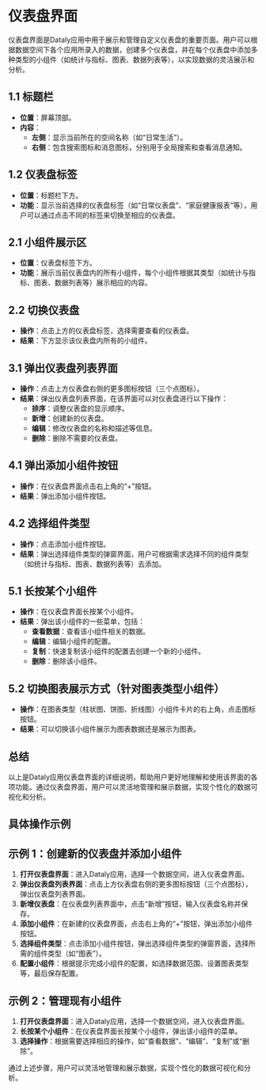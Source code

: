 # 仪表盘界面



仪表盘界面是Dataly应用中用于展示和管理自定义仪表盘的重要页面。用户可以根据数据空间下各个应用所录入的数据，创建多个仪表盘，并在每个仪表盘中添加多种类型的小组件（如统计与指标、图表、数据列表等），以实现数据的灵活展示和分析。

## 1.1 标题栏
- **位置**：屏幕顶部。
- **内容**：
  - **左侧**：显示当前所在的空间名称（如“日常生活”）。
  - **右侧**：包含搜索图标和消息图标，分别用于全局搜索和查看消息通知。

## 1.2 仪表盘标签
- **位置**：标题栏下方。
- **功能**：显示当前选择的仪表盘标签（如“日常仪表盘”、“家庭健康报表”等），用户可以通过点击不同的标签来切换至相应的仪表盘。

## 2.1 小组件展示区
- **位置**：仪表盘标签下方。
- **功能**：展示当前仪表盘内的所有小组件，每个小组件根据其类型（如统计与指标、图表、数据列表等）展示相应的内容。

## 2.2 切换仪表盘
- **操作**：点击上方的仪表盘标签，选择需要查看的仪表盘。
- **结果**：下方显示该仪表盘内所有的小组件。

## 3.1 弹出仪表盘列表界面
- **操作**：点击上方仪表盘右侧的更多图标按钮（三个点图标）。
- **结果**：弹出仪表盘列表界面，在该界面可以对仪表盘进行以下操作：
  - **排序**：调整仪表盘的显示顺序。
  - **新增**：创建新的仪表盘。
  - **编辑**：修改仪表盘的名称和描述等信息。
  - **删除**：删除不需要的仪表盘。

## 4.1 弹出添加小组件按钮
- **操作**：在仪表盘界面点击右上角的“+”按钮。
- **结果**：弹出添加小组件按钮。

## 4.2 选择组件类型
- **操作**：点击添加小组件按钮。
- **结果**：弹出选择组件类型的弹窗界面，用户可根据需求选择不同的组件类型（如统计与指标、图表、数据列表等）去添加。

## 5.1 长按某个小组件
- **操作**：在仪表盘界面长按某个小组件。
- **结果**：弹出该小组件的一些菜单，包括：
  - **查看数据**：查看该小组件相关的数据。
  - **编辑**：编辑小组件的配置。
  - **复制**：快速复制该小组件的配置去创建一个新的小组件。
  - **删除**：删除该小组件。

## 5.2 切换图表展示方式（针对图表类型小组件）
- **操作**：在图表类型（柱状图、饼图、折线图）小组件卡片的右上角，点击图标按钮。
- **结果**：可以切换该小组件展示为图表数据还是展示为图表。

## 总结

以上是Dataly应用仪表盘界面的详细说明，帮助用户更好地理解和使用该界面的各项功能。通过仪表盘界面，用户可以灵活地管理和展示数据，实现个性化的数据可视化和分析。

## 具体操作示例

## 示例 1：创建新的仪表盘并添加小组件

1. **打开仪表盘界面**：进入Dataly应用，选择一个数据空间，进入仪表盘界面。
2. **弹出仪表盘列表界面**：点击上方仪表盘右侧的更多图标按钮（三个点图标），弹出仪表盘列表界面。
3. **新增仪表盘**：在仪表盘列表界面中，点击“新增”按钮，输入仪表盘名称并保存。
4. **添加小组件**：在新建的仪表盘界面，点击右上角的“+”按钮，弹出添加小组件按钮。
5. **选择组件类型**：点击添加小组件按钮，弹出选择组件类型的弹窗界面，选择所需的组件类型（如“图表”）。
6. **配置小组件**：根据提示完成小组件的配置，如选择数据范围、设置图表类型等，最后保存配置。

## 示例 2：管理现有小组件

1. **打开仪表盘界面**：进入Dataly应用，选择一个数据空间，进入仪表盘界面。
2. **长按某个小组件**：在仪表盘界面长按某个小组件，弹出该小组件的菜单。
3. **选择操作**：根据需要选择相应的操作，如“查看数据”、“编辑”、“复制”或“删除”。

通过上述步骤，用户可以灵活地管理和展示数据，实现个性化的数据可视化和分析。
